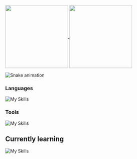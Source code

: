      
<a href="https://github.com/fermariano/github-readme-stats">
  <img height=200 align="center" src="https://github-readme-stats.vercel.app/api?username=fermariano&theme=tokyonight" />
</a>
<a href="https://github.com/fermariano/convoychat">
  <img height=200 align="center" src="https://github-readme-stats.vercel.app/api/top-langs?username=fermariano&layout=compact&langs_count=8&card_width=250&theme=tokyonight" />
</a>

![Snake animation](https://github.com/fermariano/fermariano/blob/output/github-contribution-grid-snake.svg)

### Languages
![My Skills](https://skillicons.dev/icons?i=java,js,html,css,c,cpp,cs)

### Tools
![My Skills](https://skillicons.dev/icons?i=git,github,vscode,figma,discord,)

## Currently learning
![My Skills](https://skillicons.dev/icons?i=java,nodejs,ts,go)
